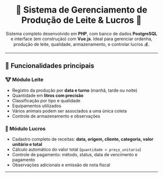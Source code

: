 <h1 align="center">🐄 Sistema de Gerenciamento de Produção de Leite & Lucros 🧀</h1>

<p align="center">
  Sistema completo desenvolvido em <strong>PHP</strong>, com banco de dados <strong>PostgreSQL</strong> e interface (em construção) com <strong>Vue.js</strong>.
  Ideal para gerenciar ordenha, produção de leite, qualidade, armazenamento, e controlar lucros 💰.
</p>

---

## 🚀 Funcionalidades principais

### 🐮 Módulo Leite
- Registro da produção por **data e turno** (manhã, tarde ou noite)
- Quantidade em **litros com precisão**
- Classificação por tipo e qualidade
- Equipamentos utilizados
- Vários animais podem ser associados a uma única coleta
- Controle de armazenamento e observações

### 💸 Módulo Lucros
- Cadastro completo de receitas: **data, origem, cliente, categoria, valor unitário e total**
- Cálculo automático do valor total (`quantidade × preço_unitario`)
- Controle de pagamento: método, status, data de vencimento e pagamento
- Observações adicionais e emissão de nota fiscal

---
